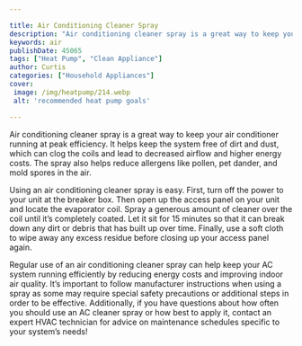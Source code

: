 ```yaml
---

title: Air Conditioning Cleaner Spray
description: "Air conditioning cleaner spray is a great way to keep your air conditioner running at peak efficiency. It helps keep the system fr...keep going and find out"
keywords: air
publishDate: 45065
tags: ["Heat Pump", "Clean Appliance"]
author: Curtis
categories: ["Household Appliances"]
cover: 
 image: /img/heatpump/214.webp
 alt: 'recommended heat pump goals'

---
```


Air conditioning cleaner spray is a great way to keep your air conditioner running at peak efficiency. It helps keep the system free of dirt and dust, which can clog the coils and lead to decreased airflow and higher energy costs. The spray also helps reduce allergens like pollen, pet dander, and mold spores in the air.

Using an air conditioning cleaner spray is easy. First, turn off the power to your unit at the breaker box. Then open up the access panel on your unit and locate the evaporator coil. Spray a generous amount of cleaner over the coil until it’s completely coated. Let it sit for 15 minutes so that it can break down any dirt or debris that has built up over time. Finally, use a soft cloth to wipe away any excess residue before closing up your access panel again.

Regular use of an air conditioning cleaner spray can help keep your AC system running efficiently by reducing energy costs and improving indoor air quality. It’s important to follow manufacturer instructions when using a spray as some may require special safety precautions or additional steps in order to be effective. Additionally, if you have questions about how often you should use an AC cleaner spray or how best to apply it, contact an expert HVAC technician for advice on maintenance schedules specific to your system’s needs!

